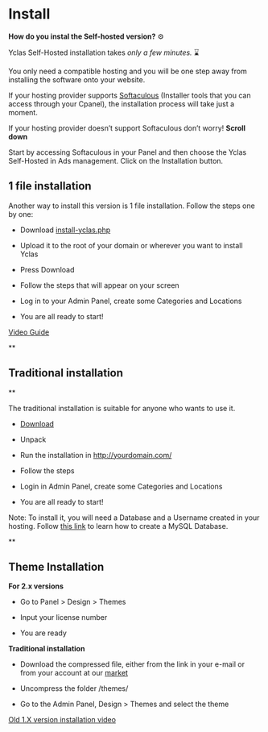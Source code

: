 # Install

**How do you instal the Self-hosted version?** [](https://emojipedia.org/gear/) ⚙️

Yclas Self-Hosted installation takes *only a  few minutes.* [  ](https://emojipedia.org/hourglass-done/)⌛

You only need a compatible hosting and you will be one step away from installing the software onto your website.

If your hosting provider supports [Softaculous](https://www.softaculous.com/softwares/admanager/Yclas)  (Installer tools that you can access through your Cpanel), the installation process will take just a moment.

If your hosting provider doesn’t support Softaculous don’t worry! **Scroll down**

  Start by accessing Softaculous in your Panel and then choose the Yclas Self-Hosted in Ads management. Click on the Installation button.

 


## **1 file installation**

Another way to install this version is 1 file installation. Follow the steps one by one:

-   Download  [install-yclas.php](https://raw.githubusercontent.com/yclas/yclas/master/install-yclas.php)
    
-   Upload it to the root of your domain or wherever you want to install Yclas
    
-   Press Download
    
-   Follow the steps that will appear on your screen
    
-   Log in to your Admin Panel, create some Categories and Locations
    
-   You are all ready to start!
    

 [Video Guide](www.youtube.com/watch?v=L2-b8r8DAfU%5D%29) 

**

## Traditional installation

**

The traditional installation is suitable for anyone who wants to use it.

-   [Download](https://yclas.com/self-hosted.html)
    
-   Unpack
    
-   Run the installation in http://yourdomain.com/
    
-   Follow the steps
    
-   Login in Admin Panel, create some Categories and Locations
    
-   You are all ready to start!
    

Note: To install it, you will need a Database and a Username created in your hosting. Follow [this link](https://docs.yclas.com/create-mysql-database) to learn how to create a MySQL Database.

**

## Theme Installation

**For 2.x versions**

-   Go to Panel > Design > Themes
    
-   Input your license number
    
-   You are ready
    


**Traditional installation**

-   Download the compressed file, either from the link in your e-mail or from your account at our [market](https://selfhosted.yclas.com/oc-panel/profile)
    
-   Uncompress the folder /themes/
    
-   Go to the Admin Panel, Design > Themes and select the theme
    

[Old 1.X version installation video](https://www.youtube.com/watch?v=u8KbTWoy4jM)

